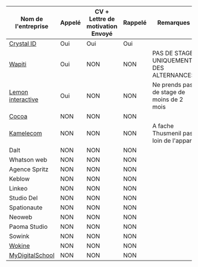 
| Nom de l'entreprise | Appelé | CV + Lettre de motivation Envoyé | Rappelé | Remarques |
| ------------------- | ------ | -------------------------------- | ------- | --------- |
| [Crystal ID](https://www.cristalid.com)| Oui    | Oui| Oui     |           |
| [Wapiti](https://wapiti-agency.com)| Oui    | NON| NON     | PAS DE STAGE UNIQUEMENT DES ALTERNANCES|
| [Lemon interactive](https://www.lemon-interactive.fr)| Oui    | NON| NON     | Ne prends pas de stage de moins de 2 mois |
| [Cocoa](https://lagencecocoa.com/)| NON    | NON| NON     | |
| [Kamelecom](https://kamelecom.fr)| NON    | NON| NON     | A fache Thusmenil pas loin de l'appart|
| Dalt | NON    | NON| NON     | |
| Whatson web | NON    | NON| NON     | |
| Agence Spritz | NON    | NON| NON     | |
| Keblow | NON    | NON| NON     | |
| Linkeo | NON    | NON| NON     | |
| Studio Del | NON    | NON| NON     | |
| Spationaute  | NON    | NON| NON     | |
| Neoweb | NON    | NON| NON     | |
| Paoma Studio | NON    | NON| NON     | |
| Sowink | NON    | NON| NON     | |
| [Wokine](https://www.wokine.com/) | NON    | NON| NON     | | 
| [MyDigitalSchool](https://www.mydigitalschool.com/) | NON    | NON| NON     | | 


